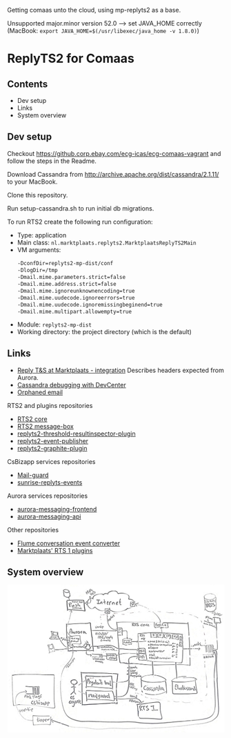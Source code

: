 Getting comaas unto the cloud, using mp-replyts2 as a base. 

Unsupported major.minor version 52.0 --> set JAVA_HOME correctly (MacBook: `export JAVA_HOME=$(/usr/libexec/java_home -v 1.8.0)`)

# ReplyTS2 for Comaas

## Contents

* Dev setup
* Links
* System overview

## Dev setup
Checkout https://github.corp.ebay.com/ecg-icas/ecg-comaas-vagrant and follow the steps in the Readme.

Download Cassandra from http://archive.apache.org/dist/cassandra/2.1.11/ to your MacBook.

Clone this repository.

Run setup-cassandra.sh to run initial db migrations.

To run RTS2 create the following run configuration:

* Type: application
* Main class: `nl.marktplaats.replyts2.MarktplaatsReplyTS2Main`
* VM arguments:
  ```
  -DconfDir=replyts2-mp-dist/conf
  -DlogDir=/tmp
  -Dmail.mime.parameters.strict=false
  -Dmail.mime.address.strict=false
  -Dmail.mime.ignoreunknownencoding=true
  -Dmail.mime.uudecode.ignoreerrors=true
  -Dmail.mime.uudecode.ignoremissingbeginend=true
  -Dmail.mime.multipart.allowempty=true
  ```
* Module: `replyts2-mp-dist`
* Working directory: the project directory (which is the default)

## Links

* [Reply T&S at Marktplaats - integration](https://ecgwiki.corp.ebay.com/confluence/pages/viewpage.action?pageId=69271634) Describes headers expected from Aurora.
* [Cassandra debugging with DevCenter](docs/cassandra-debugging.md)
* [Orphaned email](docs/orphaned-mail.md)

RTS2 and plugins repositories

* [RTS2 core](https://github.corp.ebay.com/ReplyTS/replyts2-core/)
* [RTS2 message-box](https://github.corp.ebay.com/ReplyTS/replyts2-message-box)
* [replyts2-threshold-resultinspector-plugin](https://github.corp.ebay.com/ReplyTS/replyts2-threshold-resultinspector-plugin)
* [replyts2-event-publisher](https://github.corp.ebay.com/ReplyTS/replyts2-event-publisher)
* [replyts2-graphite-plugin](https://github.corp.ebay.com/ReplyTS/replyts2-graphite-plugin)

CsBizapp services repositories

* [Mail-guard](https://github.corp.ebay.com/ecg-marktplaats/sunrise-mail-guard)
* [sunrise-replyts-events](https://github.corp.ebay.com/ecg-marktplaats/sunrise-replyts-events)

Aurora services repositories

* [aurora-messaging-frontend](https://github.corp.ebay.com/ecg-marktplaats/aurora-messaging-frontend)
* [aurora-messaging-api](https://github.corp.ebay.com/ecg-marktplaats/aurora-messaging-api)

Other repositories

* [Flume conversation event converter](https://github.corp.ebay.com/ReplyTS/conversation-event-converter)
* [Marktplaats' RTS 1 plugins](https://github.corp.ebay.com/ecg-marktplaats/csba-replyts-plugins)

## System overview

![Messaging system overview at Marktplaats](/docs/20151221-messaging-system-overview.jpg)
